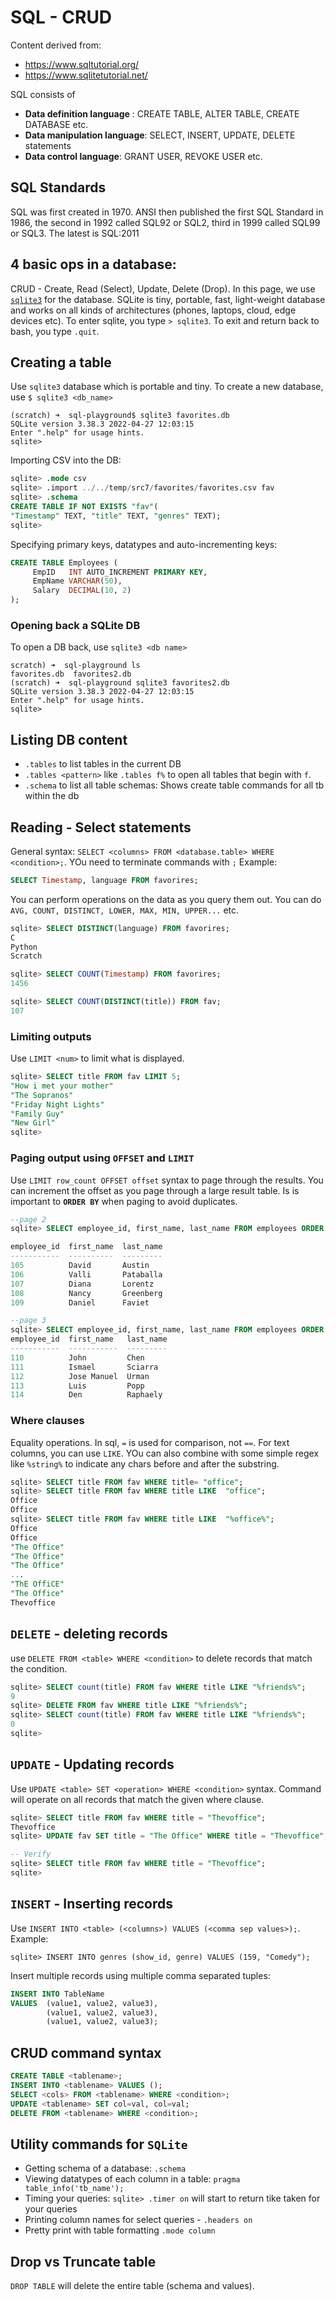 # SQL - CRUD

Content derived from:
 - https://www.sqltutorial.org/
 - https://www.sqlitetutorial.net/

SQL consists of 

 - **Data definition language** : CREATE TABLE, ALTER TABLE, CREATE DATABASE etc.
 - **Data manipulation language**: SELECT, INSERT, UPDATE, DELETE statements 
 - **Data control language**: GRANT USER, REVOKE USER etc.

## SQL Standards
SQL was first created in 1970. ANSI then published the first SQL Standard in 1986, the second in 1992 called SQL92 or SQL2, third in 1999 called SQL99 or SQL3. The latest is SQL:2011

## 4 basic ops in a database:
CRUD - Create, Read (Select), Update, Delete (Drop). In this page, we use [`sqlite3`](https://www.sqlite.org/index.html) for the database. SQLite is tiny, portable, fast, light-weight database and works on all kinds of architectures (phones, laptops, cloud, edge devices etc). To enter sqlite, you type `> sqlite3`. To exit and return back to bash, you type `.quit`.

## Creating a table
Use `sqlite3` database which is portable and tiny. To create a new database, use `$ sqlite3 <db_name>`

```
(scratch) ➜  sql-playground$ sqlite3 favorites.db
SQLite version 3.38.3 2022-04-27 12:03:15
Enter ".help" for usage hints.
sqlite> 
```
Importing CSV into the DB:

```sql
sqlite> .mode csv
sqlite> .import ../../temp/src7/favorites/favorites.csv fav
sqlite> .schema
CREATE TABLE IF NOT EXISTS "fav"(
"Timestamp" TEXT, "title" TEXT, "genres" TEXT);
sqlite> 
```

Specifying primary keys, datatypes and auto-incrementing keys:

```sql
CREATE TABLE Employees (
     EmpID   INT AUTO_INCREMENT PRIMARY KEY,
     EmpName VARCHAR(50),
     Salary  DECIMAL(10, 2)
);
```

### Opening back a SQLite DB
To open a DB back, use `sqlite3 <db name>`

```
scratch) ➜  sql-playground ls
favorites.db  favorites2.db
(scratch) ➜  sql-playground sqlite3 favorites2.db 
SQLite version 3.38.3 2022-04-27 12:03:15
Enter ".help" for usage hints.
sqlite>
```

## Listing DB content

* `.tables` to list tables in the current DB
* `.tables <pattern>` like `.tables f%` to open all tables that begin with `f`.
* `.schema` to list all table schemas: Shows create table commands for all tb within the db

## Reading - Select statements
General syntax: `SELECT <columns> FROM <database.table> WHERE <condition>;`. YOu need to terminate commands with `;` Example:

```sql
SELECT Timestamp, language FROM favorires;
```
You can perform operations on the data as you query them out. You can do `AVG, COUNT, DISTINCT, LOWER, MAX, MIN, UPPER...` etc.

```sql
sqlite> SELECT DISTINCT(language) FROM favorires;
C
Python
Scratch

sqlite> SELECT COUNT(Timestamp) FROM favorires;
1456

sqlite> SELECT COUNT(DISTINCT(title)) FROM fav;
107
```

### Limiting outputs
Use `LIMIT <num>` to limit what is displayed.

```sql
sqlite> SELECT title FROM fav LIMIT 5;
"How i met your mother"
"The Sopranos"
"Friday Night Lights"
"Family Guy"
"New Girl"
sqlite> 
```

### Paging output using `OFFSET` and `LIMIT`
Use `LIMIT row_count OFFSET offset` syntax to page through the results. You can increment the offset as you page through a large result table. Is is important to **`ORDER BY`** when paging to avoid duplicates.

```sql
--page 2
sqlite> SELECT employee_id, first_name, last_name FROM employees ORDER BY employee_id LIMIT 5 OFFSET 5;

employee_id  first_name  last_name
-----------  ----------  ---------
105          David       Austin   
106          Valli       Pataballa
107          Diana       Lorentz  
108          Nancy       Greenberg
109          Daniel      Faviet   

--page 3
sqlite> SELECT employee_id, first_name, last_name FROM employees ORDER BY employee_id LIMIT 5 OFFSET 10;
employee_id  first_name   last_name
-----------  -----------  ---------
110          John         Chen     
111          Ismael       Sciarra  
112          Jose Manuel  Urman    
113          Luis         Popp     
114          Den          Raphaely
```

### Where clauses
Equality operations. In sql, `=` is used for comparison, not `==`. For text columns, you can use `LIKE`. YOu can also combine with some simple regex like `%string%` to indicate any chars before and after the substring.

```sql
sqlite> SELECT title FROM fav WHERE title= "office";
sqlite> SELECT title FROM fav WHERE title LIKE  "office";
Office
Office
sqlite> SELECT title FROM fav WHERE title LIKE  "%office%";
Office
Office
"The Office"
"The Office"
"The Office"
...
"ThE OffiCE"
"The Office"
Thevoffice
```

## `DELETE` - deleting records
use `DELETE FROM <table> WHERE <condition>` to delete records that match the condition.

```sql
sqlite> SELECT count(title) FROM fav WHERE title LIKE "%friends%";
9
sqlite> DELETE FROM fav WHERE title LIKE "%friends%";
sqlite> SELECT count(title) FROM fav WHERE title LIKE "%friends%";
0
sqlite> 
```

## `UPDATE` - Updating records
Use `UPDATE <table> SET <operation> WHERE <condition>` syntax. Command will operate on all records that match the given where clause.

```sql
sqlite> SELECT title FROM fav WHERE title = "Thevoffice";
Thevoffice
sqlite> UPDATE fav SET title = "The Office" WHERE title = "Thevoffice";

-- Verify
sqlite> SELECT title FROM fav WHERE title = "Thevoffice";
sqlite> 
```

## `INSERT` - Inserting records
Use `INSERT INTO <table> (<columns>) VALUES (<comma sep values>);`. Example:

```
sqlite> INSERT INTO genres (show_id, genre) VALUES (159, "Comedy");
```

Insert multiple records using multiple comma separated tuples:

```sql
INSERT INTO TableName
VALUES  (value1, value2, value3),
        (value1, value2, value3),
        (value1, value2, value3);
```

## CRUD command syntax

```sql
CREATE TABLE <tablename>;
INSERT INTO <tablename> VALUES ();
SELECT <cols> FROM <tablename> WHERE <condition>;
UPDATE <tablename> SET col=val, col=val;
DELETE FROM <tablename> WHERE <condition>;
```

## Utility commands for `SQLite`

* Getting schema of a database: `.schema`
* Viewing datatypes of each column in a table: `pragma table_info('tb_name');`
* Timing your queries: `sqlite> .timer on` will start to return tike taken for your queries
* Printing column names for select queries - `.headers on`
* Pretty print with table formatting `.mode column`

## Drop vs Truncate table
`DROP TABLE` will delete the entire table (schema and values). 